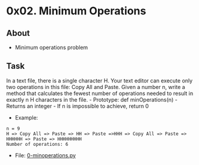 # 0x02. Minimum Operations

## About
- Minimum operations problem

## Task
In a text file, there is a single character H. Your text editor can execute only two operations in this file: Copy All and Paste. Given a number n, write a method that calculates the fewest number of operations needed to result in exactly n H characters in the file.
    - Prototype: def minOperations(n)
    - Returns an integer
    - If n is impossible to achieve, return 0

- Example:
```
n = 9
H => Copy All => Paste => HH => Paste =>HHH => Copy All => Paste => HHHHHH => Paste => HHHHHHHHH
Number of operations: 6
```
- File: [0-minoperations.py](0-minoperations.py)
